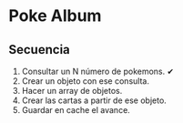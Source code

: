 # Poke Album
## Secuencia
1. Consultar un N número de pokemons.       ✔
2. Crear un objeto con ese consulta.     
3. Hacer un array de objetos.   
3. Crear las cartas a partir de ese objeto.
4. Guardar en cache el avance.